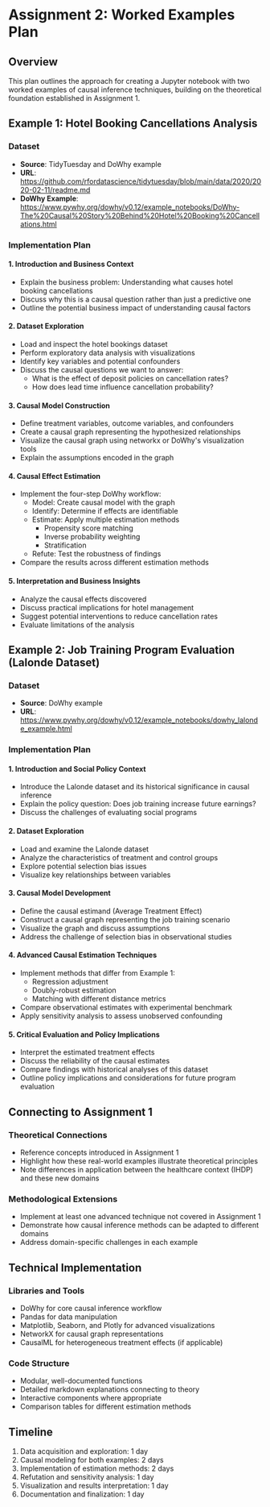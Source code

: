 # Assignment 2: Worked Examples Plan

## Overview
This plan outlines the approach for creating a Jupyter notebook with two worked examples of causal inference techniques, building on the theoretical foundation established in Assignment 1.

## Example 1: Hotel Booking Cancellations Analysis

### Dataset
- **Source**: TidyTuesday and DoWhy example
- **URL**: https://github.com/rfordatascience/tidytuesday/blob/main/data/2020/2020-02-11/readme.md
- **DoWhy Example**: https://www.pywhy.org/dowhy/v0.12/example_notebooks/DoWhy-The%20Causal%20Story%20Behind%20Hotel%20Booking%20Cancellations.html

### Implementation Plan

#### 1. Introduction and Business Context
- Explain the business problem: Understanding what causes hotel booking cancellations
- Discuss why this is a causal question rather than just a predictive one
- Outline the potential business impact of understanding causal factors

#### 2. Dataset Exploration
- Load and inspect the hotel bookings dataset
- Perform exploratory data analysis with visualizations
- Identify key variables and potential confounders
- Discuss the causal questions we want to answer:
  - What is the effect of deposit policies on cancellation rates?
  - How does lead time influence cancellation probability?

#### 3. Causal Model Construction
- Define treatment variables, outcome variables, and confounders
- Create a causal graph representing the hypothesized relationships
- Visualize the causal graph using networkx or DoWhy's visualization tools
- Explain the assumptions encoded in the graph

#### 4. Causal Effect Estimation
- Implement the four-step DoWhy workflow:
  - Model: Create causal model with the graph
  - Identify: Determine if effects are identifiable
  - Estimate: Apply multiple estimation methods
    - Propensity score matching
    - Inverse probability weighting
    - Stratification
  - Refute: Test the robustness of findings
- Compare the results across different estimation methods

#### 5. Interpretation and Business Insights
- Analyze the causal effects discovered
- Discuss practical implications for hotel management
- Suggest potential interventions to reduce cancellation rates
- Evaluate limitations of the analysis

## Example 2: Job Training Program Evaluation (Lalonde Dataset)

### Dataset
- **Source**: DoWhy example
- **URL**: https://www.pywhy.org/dowhy/v0.12/example_notebooks/dowhy_lalonde_example.html

### Implementation Plan

#### 1. Introduction and Social Policy Context
- Introduce the Lalonde dataset and its historical significance in causal inference
- Explain the policy question: Does job training increase future earnings?
- Discuss the challenges of evaluating social programs

#### 2. Dataset Exploration
- Load and examine the Lalonde dataset
- Analyze the characteristics of treatment and control groups
- Explore potential selection bias issues
- Visualize key relationships between variables

#### 3. Causal Model Development
- Define the causal estimand (Average Treatment Effect)
- Construct a causal graph representing the job training scenario
- Visualize the graph and discuss assumptions
- Address the challenge of selection bias in observational studies

#### 4. Advanced Causal Estimation Techniques
- Implement methods that differ from Example 1:
  - Regression adjustment
  - Doubly-robust estimation
  - Matching with different distance metrics
- Compare observational estimates with experimental benchmark
- Apply sensitivity analysis to assess unobserved confounding

#### 5. Critical Evaluation and Policy Implications
- Interpret the estimated treatment effects
- Discuss the reliability of the causal estimates
- Compare findings with historical analyses of this dataset
- Outline policy implications and considerations for future program evaluation

## Connecting to Assignment 1

### Theoretical Connections
- Reference concepts introduced in Assignment 1
- Highlight how these real-world examples illustrate theoretical principles
- Note differences in application between the healthcare context (IHDP) and these new domains

### Methodological Extensions
- Implement at least one advanced technique not covered in Assignment 1
- Demonstrate how causal inference methods can be adapted to different domains
- Address domain-specific challenges in each example

## Technical Implementation

### Libraries and Tools
- DoWhy for core causal inference workflow
- Pandas for data manipulation
- Matplotlib, Seaborn, and Plotly for advanced visualizations
- NetworkX for causal graph representations
- CausalML for heterogeneous treatment effects (if applicable)

### Code Structure
- Modular, well-documented functions
- Detailed markdown explanations connecting to theory
- Interactive components where appropriate
- Comparison tables for different estimation methods

## Timeline
1. Data acquisition and exploration: 1 day
2. Causal modeling for both examples: 2 days
3. Implementation of estimation methods: 2 days
4. Refutation and sensitivity analysis: 1 day
5. Visualization and results interpretation: 1 day
6. Documentation and finalization: 1 day
